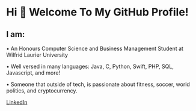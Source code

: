 # Hi 👋 Welcome To My GitHub Profile!

## I am:
  • An Honours Computer Science and Business Management Student at Wilfrid Laurier University

  • Well versed in many languages: Java, C, Python, Swift, PHP, SQL, Javascript, and more!
  
  • Someone that outside of tech, is passionate about fitness, soccer, world politics, and cryptocurrency.

[LinkedIn](https://www.linkedin.com/in/pierce-goulimis) 
